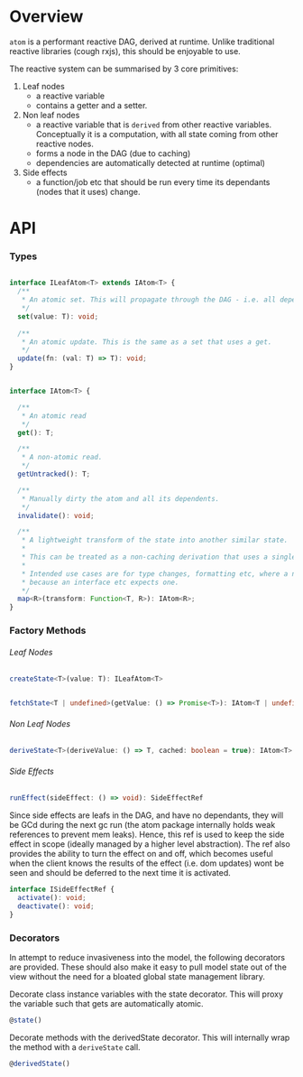 # Overview

`atom` is a performant reactive DAG, derived at runtime. Unlike traditional reactive libraries (cough rxjs), this should be enjoyable to use. 

The reactive system can be summarised by 3 core primitives:
1. Leaf nodes
   - a reactive variable
   - contains a getter and a setter. 
2. Non leaf nodes
    - a reactive variable that is `derived` from other reactive variables. Conceptually it is a computation, with all state coming from other reactive nodes. 
    - forms a node in the DAG (due to caching)
    - dependencies are automatically detected at runtime (optimal)
3. Side effects
    - a function/job etc that should be run every time its dependants (nodes that it uses) change.


# API

### Types

```ts

interface ILeafAtom<T> extends IAtom<T> {
  /**
   * An atomic set. This will propagate through the DAG - i.e. all dependants will be auto-dirtied.
   */
  set(value: T): void;
  
  /**
   * An atomic update. This is the same as a set that uses a get. 
   */
  update(fn: (val: T) => T): void;
}


interface IAtom<T> {

  /**
   * An atomic read
   */
  get(): T;

  /**
   * A non-atomic read.
   */
  getUntracked(): T;

  /**
   * Manually dirty the atom and all its dependents.
   */
  invalidate(): void;

  /**
   * A lightweight transform of the state into another similar state.
   *
   * This can be treated as a non-caching derivation that uses a single atomic variable.
   *
   * Intended use cases are for type changes, formatting etc, where a new DAG node is pure overhead, but you want an atom
   * because an interface etc expects one.
   */
  map<R>(transform: Function<T, R>): IAtom<R>;
}

```

### Factory Methods


###### Leaf Nodes

```ts
createState<T>(value: T): ILeafAtom<T>

````

```ts

fetchState<T | undefined>(getValue: () => Promise<T>): IAtom<T | undefined>

````

###### Non Leaf Nodes

``` ts
deriveState<T>(deriveValue: () => T, cached: boolean = true): IAtom<T>
```

###### Side Effects

```ts
runEffect(sideEffect: () => void): SideEffectRef
```

Since side effects are leafs in the DAG, and have no dependants, they will be GCd during the next gc run (the atom package internally holds weak references to prevent mem leaks). Hence, this ref is used to keep the side effect in scope (ideally managed by a higher level abstraction). The ref also provides the ability to turn the effect on and off, which becomes useful when the client knows the results of the effect (i.e. dom updates) wont be seen and should be deferred to the next time it is activated.
```ts
interface ISideEffectRef {
  activate(): void;
  deactivate(): void;
}
```

### Decorators

In attempt to reduce invasiveness into the model, the following decorators are provided. These should also make it easy to pull model state out of the view without the need for a bloated global state management library.

Decorate class instance variables with the state decorator. This will proxy the variable such that gets are automatically atomic. 
```ts
@state()
```

Decorate methods with the derivedState decorator. This will internally wrap the method with a `deriveState` call.
```ts
@derivedState()
```
